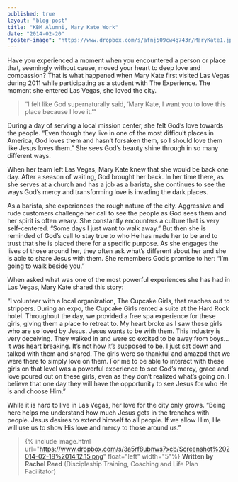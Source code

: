 ```yaml
---
published: true
layout: "blog-post"
title: "KBM Alumni, Mary Kate Work"
date: "2014-02-20"
"poster-image": "https://www.dropbox.com/s/afnj509cw4g743r/MaryKate1.jpg"
---
```


Have you experienced a moment when you encountered a person or place that, seemingly without cause, moved your heart to deep love and compassion? That is what happened when Mary Kate first visited Las Vegas during 2011 while participating as a student with The Experience. The moment she entered Las Vegas, she loved the city. 
>“I felt like God supernaturally said, ‘Mary Kate, I want you to love this place because I love it.’” 

During a day of serving a local mission center, she felt God’s love towards the people. “Even though they live in one of the most difficult places in America, God loves them and hasn’t forsaken them, so I should love them like Jesus loves them.” 
She sees God’s beauty shine through in so many different ways. 

When her team left Las Vegas, Mary Kate knew that she would be back one day. After a season of waiting, God brought her back. In her time there, as she serves at a church and has a job as a barista, she continues to see the ways God’s mercy and transforming love is invading the dark places.

As a barista, she experiences the rough nature of the city. Aggressive and rude customers challenge her call to see the people as God sees them and her spirit is often weary.  She constantly encounters a culture that is very self-centered. 
“Some days I just want to walk away.” 
But then she is reminded of God’s call to stay true to who He has made her to be and to trust that she is placed there for a specific purpose. As she engages the lives of those around her, they often ask what’s different about her and she is able to share Jesus with them. She remembers God’s promise to her: 
“I’m going to walk beside you.” 

When asked what was one of the most powerful experiences she has had in Las Vegas, Mary Kate shared this story:

“I volunteer with a local organization, The Cupcake Girls, that reaches out to strippers. During an expo, the Cupcake Girls rented a suite at the Hard Rock hotel. Throughout the day, we provided a free spa experience for these girls, giving them a place to retreat to. My heart broke as I saw these girls who are so loved by Jesus. Jesus wants to be with them. 
This industry is very deceiving. They walked in and were so excited to be away from boys…it was heart breaking. It’s not how it’s supposed to be. I just sat down and talked with them and shared. The girls were so thankful and amazed that we were there to simply love on them. For me to be able to interact with these girls on that level was a powerful experience to see God’s mercy, grace and love poured out on these girls, even as they don’t realized what’s going on. I believe that one day they will have the opportunity to see Jesus for who He is and choose Him.”

While it is hard to live in Las Vegas, her love for the city only grows. 
“Being here helps me understand how much Jesus gets in the trenches with people. Jesus desires to extend himself to all people. If we allow Him, He will use us to show His love and mercy to those around us.” 

>{% include image.html url="https://www.dropbox.com/s/3a5rf8ubnws7xcb/Screenshot%202014-02-18%2014.12.15.png" float="left" width="5"%} **Written by Rachel Reed**       (Discipleship Training, Coaching and Life Plan Facilitator)
